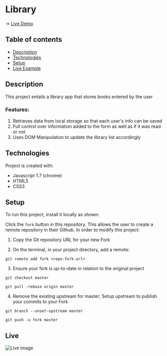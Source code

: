 # Library
→ [Live Demo](https://rukhan4.github.io/library/)

## Table of contents
* [Description](#description)
* [Technologies](#technologies)
* [Setup](#setup)
* [Live Example](#live)

## Description
This project entails a library app that stores books entered by the user

### Features: 

1) Retrieves data from local storage so that each user's info can be saved
2) Full control over information added to the form as well as if it was read or not
3) Uses DOM Manipulation to update the library list accordingly


## Technologies
Project is created with:
* Javascript 1.7 (chrome)
* HTML5
* CSS3  
	
## Setup
To run this project, install it locally as shown:

Click the ``fork`` button in this repository. This allows the user to create a remote repository in their Github. In order to modify this project:

1) Copy the Git repository URL for your new Fork

2) On the terminal, in your project directory, add a remote:

``git remote add fork <repo-fork-url>``

3) Ensure your fork is up-to-date in relation to the original project

```git checkout master```

```git pull -rebase origin master```

4) Remove the existing upstream for master; Setup upstream to publish your commits to your Fork

```git branch --unset-upstream master```

```git push -u fork master```

## Live
![Live image](showcase.PNG)
